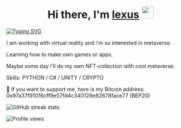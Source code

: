 <h1 align="center">Hi there, I'm <a href="https://twitter.com/lexus_20013" target="_blank">lexus</a> 
<img src="https://github.com/blackcater/blackcater/raw/main/images/Hi.gif" height="32"/></h1>

[![Typing SVG](https://readme-typing-svg.herokuapp.com?color=%2336BCF7&lines=working+with+virtual+reality)](https://git.io/typing-svg)

I am working with virtual reality and i'm so interested in metaverse.

Learning how to make own games or apps. 

Maybe some day i'll do my own NFT-collection with cool metaverse.



Skills: PYTHON / C# / UNITY / CRYPTO

🌱 If you want to support me, here is my Bitcoin address: 0x97a37f91016cff9e57fd4c340129e82678face77 (BEP20) 

![GitHub streak stats](https://github-readme-streak-stats.herokuapp.com/?user=XflexusX)  

![Profile views](https://gpvc.arturio.dev/XflexusX)  
